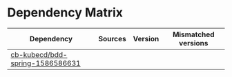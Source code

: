 # Dependency Matrix

Dependency | Sources | Version | Mismatched versions
---------- | ------- | ------- | -------------------
[cb-kubecd/bdd-spring-1586586631](https://github.com/cb-kubecd/bdd-spring-1586586631.git) |  | []() | 
